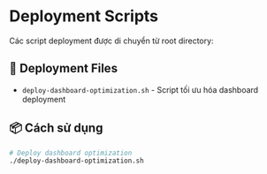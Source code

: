 # Deployment Scripts

Các script deployment được di chuyển từ root directory:

## 🚀 Deployment Files
- `deploy-dashboard-optimization.sh` - Script tối ưu hóa dashboard deployment

## 📦 Cách sử dụng
```bash
# Deploy dashboard optimization
./deploy-dashboard-optimization.sh
```
